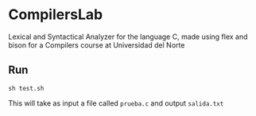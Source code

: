 # CompilersLab

Lexical and Syntactical Analyzer for the language C, made using flex and bison for a Compilers course at Universidad del Norte

## Run

`sh test.sh`

This will take as input a file called `prueba.c` and output `salida.txt`
